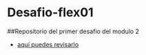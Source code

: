 # Desafio-flex01
##Repositorio del primer desafio del modulo 2
- [aquí puedes revisarlo](https://jessicamt.github.io/Desafio-flex01/)
